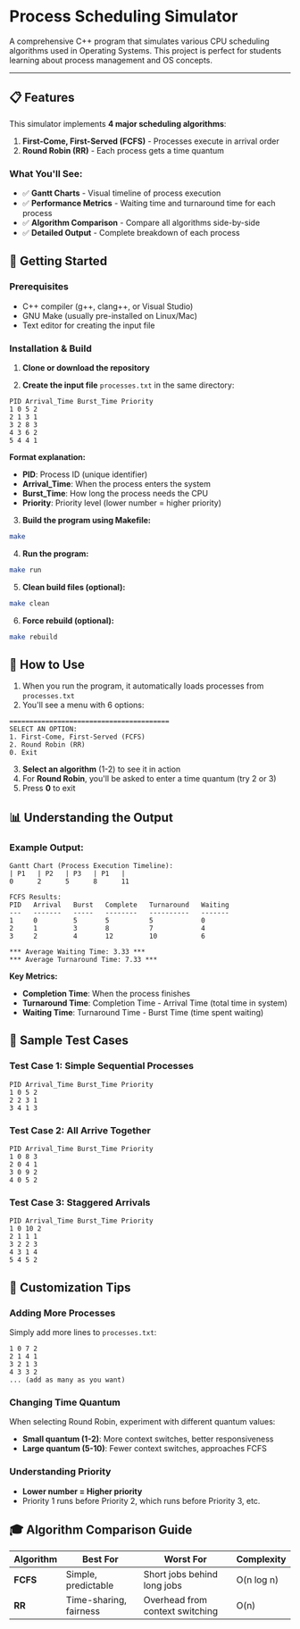 # Process Scheduling Simulator

A comprehensive C++ program that simulates various CPU scheduling algorithms used in Operating Systems. This project is perfect for students learning about process management and OS concepts.

---

## 📋 Features

This simulator implements **4 major scheduling algorithms**:

1. **First-Come, First-Served (FCFS)** - Processes execute in arrival order
2. **Round Robin (RR)** - Each process gets a time quantum

### What You'll See:

- ✅ **Gantt Charts** - Visual timeline of process execution
- ✅ **Performance Metrics** - Waiting time and turnaround time for each process
- ✅ **Algorithm Comparison** - Compare all algorithms side-by-side
- ✅ **Detailed Output** - Complete breakdown of each process

## 🚀 Getting Started

### Prerequisites

- C++ compiler (g++, clang++, or Visual Studio)
- GNU Make (usually pre-installed on Linux/Mac)
- Text editor for creating the input file

### Installation & Build

1. **Clone or download the repository**

2. **Create the input file** `processes.txt` in the same directory:

```
PID Arrival_Time Burst_Time Priority
1 0 5 2
2 1 3 1
3 2 8 3
4 3 6 2
5 4 4 1
```

**Format explanation:**

- **PID**: Process ID (unique identifier)
- **Arrival_Time**: When the process enters the system
- **Burst_Time**: How long the process needs the CPU
- **Priority**: Priority level (lower number = higher priority)


3. **Build the program using Makefile:**

```bash
make
```

4. **Run the program:**

```bash
make run
```

5. **Clean build files (optional):**

```bash
make clean
```

6. **Force rebuild (optional):**

```bash
make rebuild
```

## 📖 How to Use

1. When you run the program, it automatically loads processes from `processes.txt`
2. You'll see a menu with 6 options:

```
========================================
SELECT AN OPTION:
1. First-Come, First-Served (FCFS)
2. Round Robin (RR)
0. Exit
```

3. **Select an algorithm** (1-2) to see it in action
4. For **Round Robin**, you'll be asked to enter a time quantum (try 2 or 3)
6. Press **0** to exit

## 📊 Understanding the Output

### Example Output:

```
Gantt Chart (Process Execution Timeline):
| P1   | P2   | P3   | P1   |
0      2      5      8      11

FCFS Results:
PID   Arrival   Burst   Complete   Turnaround   Waiting
---   -------   -----   --------   ----------   -------
1     0         5       5          5            0
2     1         3       8          7            4
3     2         4       12         10           6

*** Average Waiting Time: 3.33 ***
*** Average Turnaround Time: 7.33 ***
```

**Key Metrics:**

- **Completion Time**: When the process finishes
- **Turnaround Time**: Completion Time - Arrival Time (total time in system)
- **Waiting Time**: Turnaround Time - Burst Time (time spent waiting)

## 🎯 Sample Test Cases

### Test Case 1: Simple Sequential Processes

```
PID Arrival_Time Burst_Time Priority
1 0 5 2
2 2 3 1
3 4 1 3
```

### Test Case 2: All Arrive Together

```
PID Arrival_Time Burst_Time Priority
1 0 8 3
2 0 4 1
3 0 9 2
4 0 5 2
```

### Test Case 3: Staggered Arrivals

```
PID Arrival_Time Burst_Time Priority
1 0 10 2
2 1 1 1
3 2 2 3
4 3 1 4
5 4 5 2
```

## 🔧 Customization Tips

### Adding More Processes

Simply add more lines to `processes.txt`:

```
1 0 7 2
2 1 4 1
3 2 1 3
4 3 3 2
... (add as many as you want)
```

### Changing Time Quantum

When selecting Round Robin, experiment with different quantum values:

- **Small quantum (1-2)**: More context switches, better responsiveness
- **Large quantum (5-10)**: Fewer context switches, approaches FCFS

### Understanding Priority

- **Lower number = Higher priority**
- Priority 1 runs before Priority 2, which runs before Priority 3, etc.

## 🎓 Algorithm Comparison Guide

| Algorithm    | Best For               | Worst For                       | Complexity |
| ------------ | ---------------------- | ------------------------------- | ---------- |
| **FCFS**     | Simple, predictable    | Short jobs behind long jobs     | O(n log n) |
| **RR**       | Time-sharing, fairness | Overhead from context switching | O(n)       |
